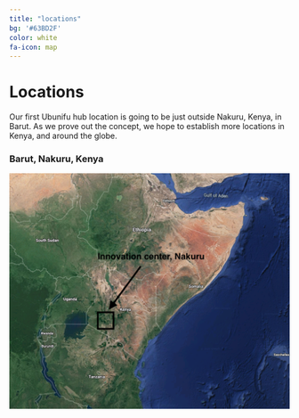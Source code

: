 ```yaml
---
title: "locations"
bg: '#63BD2F'
color: white
fa-icon: map
---
```


# Locations


Our first Ubunifu hub location is going to be just outside Nakuru, Kenya, in Barut. As we prove out the concept, we hope to establish more locations in Kenya, and around the globe.

### Barut, Nakuru, Kenya


![Map of Kenya innovation center](img/nakuru.png)

